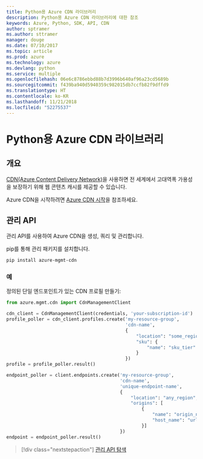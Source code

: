 ```yaml
---
title: Python용 Azure CDN 라이브러리
description: Python용 Azure CDN 라이브러리에 대한 참조
keywords: Azure, Python, SDK, API, CDN
author: sptramer
ms.author: sttramer
manager: douge
ms.date: 07/10/2017
ms.topic: article
ms.prod: azure
ms.technology: azure
ms.devlang: python
ms.service: multiple
ms.openlocfilehash: 06e6c8786ebbd88b7d3996b640af96a23cd5689b
ms.sourcegitcommit: f439ba940d5940359c982015db7ccfb82f9dffd9
ms.translationtype: HT
ms.contentlocale: ko-KR
ms.lasthandoff: 11/21/2018
ms.locfileid: "52275537"
---
```

# <a name="azure-cdn-libraries-for-python"></a>Python용 Azure CDN 라이브러리

## <a name="overview"></a>개요

[CDN(Azure Content Delivery Network)](https://docs.microsoft.com/en-us/azure/cdn/cdn-overview)을 사용하면 전 세계에서 고대역폭 가용성을 보장하기 위해 웹 콘텐츠 캐시를 제공할 수 있습니다.

Azure CDN을 시작하려면 [Azure CDN 시작](https://docs.microsoft.com/en-us/azure/cdn/cdn-create-new-endpoint)을 참조하세요.

## <a name="management-apis"></a>관리 API

관리 API를 사용하여 Azure CDN을 생성, 쿼리 및 관리합니다.

pip를 통해 관리 패키지를 설치합니다.

```bash
pip install azure-mgmt-cdn
```

### <a name="example"></a>예

정의된 단일 엔드포인트가 있는 CDN 프로필 만들기:

```python
from azure.mgmt.cdn import CdnManagementClient

cdn_client = CdnManagementClient(credentials, 'your-subscription-id')
profile_poller = cdn_client.profiles.create('my-resource-group',
                                            'cdn-name',
                                            {
                                                "location": "some_region", 
                                                "sku": {
                                                    "name": "sku_tier"
                                                } 
                                            })
profile = profile_poller.result()

endpoint_poller = client.endpoints.create('my-resource-group',
                                          'cdn-name',
                                          'unique-endpoint-name', 
                                          { 
                                              "location": "any_region", 
                                              "origins": [
                                                  {
                                                      "name": "origin_name", 
                                                      "host_name": "url"
                                                  }]
                                          })
endpoint = endpoint_poller.result()
```

> [!div class="nextstepaction"]
> [관리 API 탐색](/python/api/overview/azure/cdn/management)
